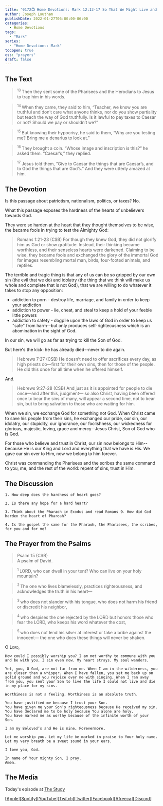 ```yaml
---
title: "0172📺 Home Devotions: Mark 12:13-17 So That We Might Live and Belong to Him"
author: Joseph Louthan
publishDate: 2022-01-27T06:00:00-06:00
categories:
  - Home Devotions
tags:
  - "Mark"
series:
  - "Home Devotions: Mark"
tocopen: true
css: "prayers"
draft: false
---
```

## The Text

><sup> 13 </sup> Then they sent some of the Pharisees and the Herodians to Jesus to trap him in his words. 

><sup> 14 </sup> When they came, they said to him, “Teacher, we know you are truthful and don’t care what anyone thinks, nor do you show partiality but teach the way of God truthfully. Is it lawful to pay taxes to Caesar or not? Should we pay or shouldn’t we?” 

><sup> 15 </sup> But knowing their hypocrisy, he said to them, “Why are you testing me? Bring me a denarius to look at.” 

><sup> 16 </sup> They brought a coin. “Whose image and inscription is this?” he asked them. “Caesar’s,” they replied. 

><sup> 17 </sup> Jesus told them, “Give to Caesar the things that are Caesar’s, and to God the things that are God’s.” And they were utterly amazed at him. 

## The Devotion

Is this passage about patriotism, nationalism, politics, or taxes? No.

What this passage exposes the hardness of the hearts of unbelievers towards God.

They were so harden at the heart that they thought themselves to be wise, the became fools in trying to test the Almighty God:

>Romans 1:21-23 (CSB) For though they knew God, they did not glorify him as God or show gratitude. Instead, their thinking became worthless, and their senseless hearts were darkened. Claiming to be wise, they became fools and exchanged the glory of the immortal God for images resembling mortal man, birds, four-footed animals, and reptiles.

The terrible and tragic thing is that any of us can be so gripped by our own sin (the evil that we do) and idolatry (the thing that we think will make us whole and complete that is not God), that we are willing to do whatever it takes to stop any opposition:

 - addiction to porn - destroy life, marriage, and family in order to keep your addiction
 - addiction to power - lie, cheat, and steal to keep a hold of your feeble little powers
 - addiction to safety - dogpile upon the laws of God in order to keep us "safe" from harm--but only produces self-righteousness which is an abomination in the sight of God.

In our sin, we will go as far as trying to kill the Son of God.

But here's the kick: he has already died--never to die again.

>Hebrews 7:27 (CSB) He doesn’t need to offer sacrifices every day, as high priests do—first for their own sins, then for those of the people. He did this once for all time when he offered himself.

And.

>Hebrews 9:27-28 (CSB) And just as it is appointed for people to die once—and after this, judgment— so also Christ, having been offered once to bear the sins of many, will appear a second time, not to bear sin, but to bring salvation to those who are waiting for him.

When we sin, we exchange God for something not God. When Christ came to save his people from their sins, he exchanged our pride, our sin, our idolatry, our stupidity, our ignorance, our foolishness, our wickedness for glorious, majestic, loving, grace and mercy--Jesus Christ, Son of God who is God.

For those who believe and trust in Christ, our sin now belongs to Him--because He is our King and Lord and everything that we have is His. We gave our sin over to Him, now we belong to him forever.

Christ was commanding the Pharisees and the scribes the same command to you, me, and the rest of the world: repent of sins, trust in Him.

## The Discussion

```text
1. How deep does the hardness of heart goes? 
```

```text
2. Is there any hope for a hard heart?
```

```text
3. Think about the Pharaoh in Exodus and read Romans 9. How did God harden the heart of Pharoah?
```

```text
4. Is the gospel the same for the Pharaoh, the Pharisees, the scribes, for you and for me?
```

## The Prayer from the Psalms

>Psalm 15 (CSB)  
> A psalm of David. 

><sup> 1 </sup> LORD, who can dwell in your tent? Who can live on your holy mountain? 

><sup> 2 </sup> The one who lives blamelessly, practices righteousness, and acknowledges the truth in his heart— 

><sup> 3 </sup> who does not slander with his tongue, who does not harm his friend or discredit his neighbor, 

><sup> 4 </sup> who despises the one rejected by the LORD but honors those who fear the LORD, who keeps his word whatever the cost, 

><sup> 5 </sup> who does not lend his silver at interest or take a bribe against the innocent— the one who does these things will never be shaken.

<div style='font-variant: small-caps;'>

</div>

<div style="font-variant: small-caps;">
  O Lord,
</div>

```text
How could I possibly worship you? I am not worthy to commune with you and be with you. I sin even now. My heart strays. My soul wanders.

Yet, you, O God, are not far from me. When I am in the wilderness, you are closer than a whisper. When I have fallen, you set me back up on solid ground and you rejoice over me with singing. When I ran away from you, you sent your Son to live the life I could not live and die in my place for my sins.

Worthiness is not a feeling. Worthiness is an absolute truth.

You have justified me because I trust your Son.
You have given me your Son’s righteousness because He received my sin.
You have declared me to be holy because You alone are holy.
You have marked me as worthy because of the infinite worth of your Son.

I am my Beloved’s and He is mine. Forevermore.

Let me worship you. Let my life be marked in praise to Your holy name. Let my very breath be a sweet sound in your ears.

I love you, God.

In name of Your mighty Son, I pray.
Amen.
```

<div style="page-break-after: always;"></div>

## The Media

Today's episode at [The Study](http://study.theologic.us/podcast/)

\[[Apple](https://podcasts.apple.com/us/podcast/the-study/id1557102127)\]\[[Spotify](https://open.spotify.com/show/0Xs5qsNvWePyRqcmtOTPkR)\]\[[YouTube](http://youtube.theologic.us)\]\[[Twitch](http://twitch.theologic.us)\]\[[Twitter](https://twitter.com/theologic_us)\]\[[Facebook](https://www.facebook.com/groups/462231051477464)\]\[[Afreeca](https://bj.afreecatv.com/theologicus)\]\[[Discord](http://discord.theologic.us)\]
